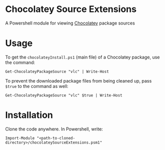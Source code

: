 Chocolatey Source Extensions
==============

A Powershell module for viewing [Chocolatey](https://chocolatey.org) package sources

# Usage

To get the `chocolateyInstall.ps1` (main file) of a Chocolatey package, use the command:

`Get-ChocolateyPackageSource "vlc" | Write-Host`

To prevent the downloaded package files from being cleaned up, pass `$true` to the command as well: 

`Get-ChocolateyPackageSource "vlc" $true | Write-Host`

# Installation

Clone the code anywhere. In Powershell, write:

`Import-Module "<path-to-cloned-directory>/chocolateySourceExtensions.psm1"`
